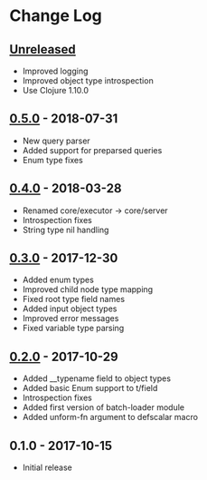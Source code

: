 # Change Log

## [Unreleased]

- Improved logging
- Improved object type introspection
- Use Clojure 1.10.0

## [0.5.0] - 2018-07-31

- New query parser
- Added support for preparsed queries
- Enum type fixes

## [0.4.0] - 2018-03-28

- Renamed core/executor -> core/server
- Introspection fixes
- String type nil handling

## [0.3.0] - 2017-12-30

- Added enum types
- Improved child node type mapping
- Fixed root type field names
- Added input object types
- Improved error messages
- Fixed variable type parsing

## [0.2.0] - 2017-10-29

- Added \_\_typename field to object types
- Added basic Enum support to t/field
- Introspection fixes
- Added first version of batch-loader module
- Added unform-fn argument to defscalar macro


## 0.1.0 - 2017-10-15

- Initial release

[Unreleased]: https://github.com/ajk/specialist-server/compare/0.5.0...HEAD
[0.5.0]: https://github.com/ajk/specialist-server/compare/0.4.0...0.5.0
[0.4.0]: https://github.com/ajk/specialist-server/compare/0.3.0...0.4.0
[0.3.0]: https://github.com/ajk/specialist-server/compare/0.2.0...0.3.0
[0.2.0]: https://github.com/ajk/specialist-server/compare/0.1.0...0.2.0
